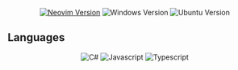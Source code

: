 <div align="center">

[![Neovim Version](https://img.shields.io/badge/Neovim-0.10.x-blueviolet.svg?style=flat-square&logo=Neovim&color=90E59A&logoColor=white)](https://github.com/neovim/neovim)
![Windows Version](https://img.shields.io/badge/Windows_10-0078D6?logo=windows10&logoColor=white) 
![Ubuntu Version](https://img.shields.io/badge/Ubuntu_22.04-E95420?logo=ubuntu&logoColor=white)

</div> 

## Languages  
<div align="center">

![C#](https://img.shields.io/badge/CSharp-512BD4?logo=CSharp&logoColor=white) 
![Javascript](https://img.shields.io/badge/Javascript-F7DF1E?logo=javascript&logoColor=white) 
![Typescript](https://img.shields.io/badge/Typescript-3178C6?logo=typescript&logoColor=white)

</div>
